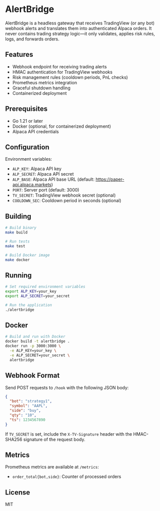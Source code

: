 # AlertBridge

AlertBridge is a headless gateway that receives TradingView (or any bot) webhook alerts and translates them into authenticated Alpaca orders. It never contains trading strategy logic—it only validates, applies risk rules, logs, and forwards orders.

## Features

- Webhook endpoint for receiving trading alerts
- HMAC authentication for TradingView webhooks
- Risk management rules (cooldown periods, PnL checks)
- Prometheus metrics integration
- Graceful shutdown handling
- Containerized deployment

## Prerequisites

- Go 1.21 or later
- Docker (optional, for containerized deployment)
- Alpaca API credentials

## Configuration

Environment variables:

- `ALP_KEY`: Alpaca API key
- `ALP_SECRET`: Alpaca API secret
- `ALP_BASE`: Alpaca API base URL (default: https://paper-api.alpaca.markets)
- `PORT`: Server port (default: 3000)
- `TV_SECRET`: TradingView webhook secret (optional)
- `COOLDOWN_SEC`: Cooldown period in seconds (optional)

## Building

```bash
# Build binary
make build

# Run tests
make test

# Build Docker image
make docker
```

## Running

```bash
# Set required environment variables
export ALP_KEY=your_key
export ALP_SECRET=your_secret

# Run the application
./alertbridge
```

## Docker

```bash
# Build and run with Docker
docker build -t alertbridge .
docker run -p 3000:3000 \
  -e ALP_KEY=your_key \
  -e ALP_SECRET=your_secret \
  alertbridge
```

## Webhook Format

Send POST requests to `/hook` with the following JSON body:

```json
{
  "bot": "strategy1",
  "symbol": "AAPL",
  "side": "buy",
  "qty": "10",
  "ts": 1234567890
}
```

If `TV_SECRET` is set, include the `X-TV-Signature` header with the HMAC-SHA256 signature of the request body.

## Metrics

Prometheus metrics are available at `/metrics`:

- `order_total{bot,side}`: Counter of processed orders

## License

MIT 